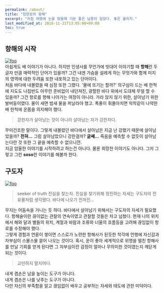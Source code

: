```yaml
---
permalink: /about/
title: "험한로의 항해"
excerpt: "아침 여명에 눈을 떴을때 기분 좋은 남풍이 일었다. 돛은 올리자."
last_modified_at: 2018-11-21T13:05:00+09:00
toc: true
---
```


## 항해의 시작
[![foo](https://images.unsplash.com/photo-1500917832468-298fa6292e2b?ixlib=rb-0.3.5&ixid=eyJhcHBfaWQiOjEyMDd9&s=7dc310134cdefd68cbb1fc7c6ab2049d&auto=format&fit=crop&w=1350&q=80)](https://images.unsplash.com/photo-1500917832468-298fa6292e2b?ixlib=rb-0.3.5&ixid=eyJhcHBfaWQiOjEyMDd9&s=7dc310134cdefd68cbb1fc7c6ab2049d&auto=format&fit=crop&w=1350&q=80)  
아쉽게도 배 이야기가 아니다. 하지만 인생사를 무언가에 빗대어 이야기할 때 **항해**란 두글자 만큼 매력적인 단어가 있을까? 그건 내겐 가슴을 설레게 하는 무엇가와 함께 미지의 영역에 대한 두려움 또한 내포하고 있는 단어이다.  
처음 바다에 내몰렸을 때 심정 또한 그랬다. '물에 뜨기는 할까?' 의구심이 드는 배 한척에 지도도 나침반도 아무런 준비없이 내던져진, 광할한 바다 위에서 도대체 무얼 할 수 있을까? 그건 항로를 향해 나아가는 여정이 아니라. 가라 앉지 않기 위한, 살아남기 위한 발버둥이였다. 물이 새면 밤새 물을 퍼날라야 했고. 폭풍이 휘몰아치면 악착같이 나약한 배 한척에 온몸을 의지해야 했다.

> 강한자가 살아남는 것이 아니라 살아남는 자가 강한자다.

무미건조한 말이다. 그렇게 내몰렸던 바다에서 살아남은 지금 난 강했기 때문에 살아남았을까? **전혀...** 그럼 살아남았으니 강한걸까? **글쎄...** 죽음을 예측할 수 없듯이 살아남는다란 것 또한 그 끝을 예측할 수 없으니깐.  
지금 암울한 이야기를 시작하려고 하는건 아니다. 물론 희망찬 이야기도 아니다. 그저 그렇고 그런 **soso**한 이야기를 해볼까 한다.

## 구도자
[![foo](https://images.unsplash.com/photo-1524146128017-b9dd0bfd2778?ixlib=rb-0.3.5&ixid=eyJhcHBfaWQiOjEyMDd9&s=6d0fe8c6112aaaa5bc08fb2571041920&auto=format&fit=crop&w=1350&q=80)](https://images.unsplash.com/photo-1524146128017-b9dd0bfd2778?ixlib=rb-0.3.5&ixid=eyJhcHBfaWQiOjEyMDd9&s=6d0fe8c6112aaaa5bc08fb2571041920&auto=format&fit=crop&w=1350&q=80)  
> seeker of truth 진실을 찾는자. 진실을 찾기위해 정진하는 자세는 구도자의 전유물처럼 생각됐다. 바다에 나오기 전까진...

무지는 어둠속을 거니는 듯 하다. 바다에서 살아남기 위해서는 구도자의 자세가 필요했다. 항해술이란 끊이없는 관찰의 연속이였고 관찰할 것들은 차고 넘쳤다. 현재 나의 위치에서 해와 달과 별들의 위치, 계절과 바람과 조류와 너울의 흐름등을 고려해 끊임없이 항로를 수정해야 했다.  
그렇게 경험과 연륜이 쌓이면 스스로가 노련한 항해사가 된듯한 착각에 언행에 자신감과 자부심이 스물스물 묻어 나오는 것이다. 혹시, 운이 좋아 세계적으로 위명을 떨친 항해사를 만날 기회를 얻게 된다면 그 자부심이란 감정이 얼마나 무의미한 것이였는지 깨닫게 되는 것이다.  
> 교만하지 말지어다.

내게 겸손은 남을 높이는 도구가 아니다.  
내게 겸손은 나를 낮추는 도구가 아니다.  
다만 자신의 부족함을 알고 끊임없이 배우고 공부하는 자세와 태도에 관한 미덕이다.

